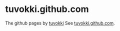tuvokki.github.com
==================

The github pages by [tuvokki](https://github.com/tuvokki "tuvokki")
See [tuvokki.github.com](https://tuvokki.github.com "tuvokki @ Github").
